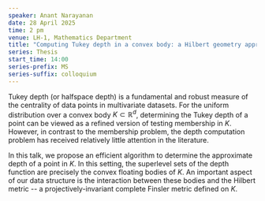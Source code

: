 ```yaml
---
speaker: Anant Narayanan
date: 28 April 2025
time: 2 pm
venue: LH-1, Mathematics Department
title: "Computing Tukey depth in a convex body: a Hilbert geometry approach"
series: Thesis
start_time: 14:00
series-prefix: MS
series-suffix: colloquium
---
```


Tukey depth (or halfspace depth) is a fundamental and robust measure of the centrality of data points in multivariate datasets. For the uniform distribution
over a convex body $K \subset \mathbb{R}^d$, determining the Tukey depth of a point can be viewed as a refined version of testing membership in $K$. However,
in contrast to the membership problem, the depth computation problem has received relatively little attention in the literature.

In this talk, we propose an efficient algorithm to determine the approximate depth of a point in $K$. In this setting, the superlevel sets of the depth function
are precisely the convex floating bodies of $K$. An important aspect of our data structure is the interaction between these bodies and the Hilbert metric -- a
projectively-invariant complete Finsler metric defined on $K$.
